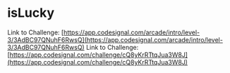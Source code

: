 # isLucky

Link to Challenge: [https://app.codesignal.com/arcade/intro/level-3/3AdBC97QNuhF6RwsQ](https://app.codesignal.com/arcade/intro/level-3/3AdBC97QNuhF6RwsQ)
Link to Challenge: [https://app.codesignal.com/challenge/cQ8yKrRTtqJua3W8J](https://app.codesignal.com/challenge/cQ8yKrRTtqJua3W8J)